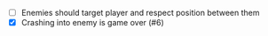- [ ] Enemies should target player and respect position between them
- [X] Crashing into enemy is game over (#6)
